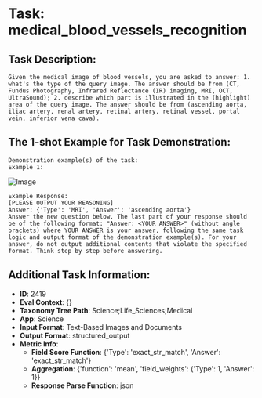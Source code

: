 # Task: medical_blood_vessels_recognition

## Task Description:

```
Given the medical image of blood vessels, you are asked to answer: 1. what's the type of the query image. The answer should be from (CT, Fundus Photography, Infrared Reflectance (IR) imaging, MRI, OCT, UltraSound); 2. describe which part is illustrated in the (highlight) area of the query image. The answer should be from (ascending aorta, iliac artery, renal artery, retinal artery, retinal vessel, portal vein, inferior vena cava).
```

## The 1-shot Example for Task Demonstration:

```
Demonstration example(s) of the task:
Example 1:
```

![Image](1986.png)

```
Example Response:
[PLEASE OUTPUT YOUR REASONING]
Answer: {'Type': 'MRI', 'Answer': 'ascending aorta'}
Answer the new question below. The last part of your response should be of the following format: "Answer: <YOUR ANSWER>" (without angle brackets) where YOUR ANSWER is your answer, following the same task logic and output format of the demonstration example(s). For your answer, do not output additional contents that violate the specified format. Think step by step before answering.
```

## Additional Task Information:

- **ID**: 2419
- **Eval Context**: {}
- **Taxonomy Tree Path**: Science;Life_Sciences;Medical
- **App**: Science
- **Input Format**: Text-Based Images and Documents
- **Output Format**: structured_output
- **Metric Info**:
  - **Field Score Function**: {'Type': 'exact_str_match', 'Answer': 'exact_str_match'}
  - **Aggregation**: {'function': 'mean', 'field_weights': {'Type': 1, 'Answer': 1}}
  - **Response Parse Function**: json
